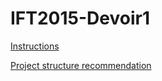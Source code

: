# IFT2015-Devoir1

[Instructions](https://ift2015h21.wordpress.com/2021/02/01/projet-1-planter-un-arbre-dans-lordinateur/#more-136)

[Project structure recommendation](https://github.com/csurosm/IFT2015-H21)